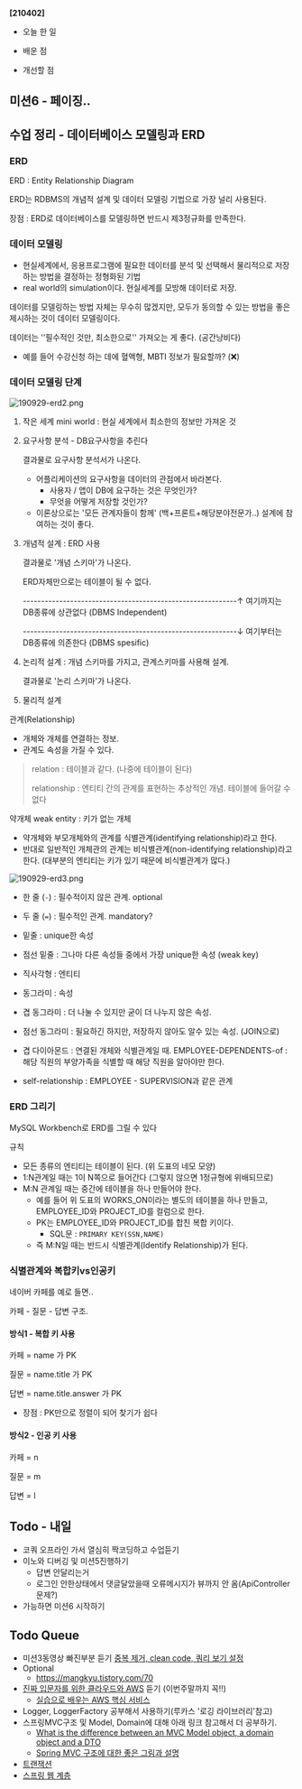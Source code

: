 **[210402]**



- 오늘 한 일

- 배운 점

- 개선할 점

  

## 미션6 - 페이징..





## 수업 정리 - 데이터베이스 모델링과 ERD

### ERD

ERD : Entity Relationship Diagram

ERD는 RDBMS의 개념적 설계 및 데이터 모델링 기법으로 가장 널리 사용된다.

장점 : ERD로 데이터베이스를 모델링하면 반드시 제3정규화를 만족한다.

### 데이터 모델링

- 현실세계에서, 응용프로그램에 필요한 데이터를 분석 및 선택해서 물리적으로 저장하는 방법을 결정하는 정형화된 기법
- real world의 simulation이다. 현실세계를 모방해 데이터로 저장.

데이터를 모델링하는 방법 자체는 무수히 많겠지만, 모두가 동의할 수 있는 방법을 좋은 제시하는 것이 데이터 모델링이다.

데이터는 ''필수적인 것만, 최소한으로'' 가져오는 게 좋다. (공간낭비다)

- 예를 들어 수강신청 하는 데에 혈액형, MBTI 정보가 필요할까? (❌)

### 데이터 모델링 단계

![190929-erd2.png](https://firebasestorage.googleapis.com/v0/b/nextstep-real.appspot.com/o/lesson-attachments%2F-LJ9HU9CLE8wyHd7jnIX%2F190929-erd2.png?alt=media&token=be0f055e-2567-4448-a343-9880f7953a1d)

1. 작은 세계 mini world : 현실 세계에서 최소한의 정보만 가져온 것

2. 요구사항 분석 - DB요구사항을 추린다

   결과물로 요구사항 분석서가 나온다.

   - 어플리케이션의 요구사항을 데이터의 관점에서 바라본다.
     - 사용자 / 앱이 DB에 요구하는 것은 무엇인가?
     - 무엇을 어떻게 저장할 것인가?
   - 이론상으로는 '모든 관계자들이 함께' (백+프론트+해당분야전문가..) 설계에 참여하는 것이 좋다.

3. 개념적 설계 : ERD 사용

   결과물로 '개념 스키마'가 나온다.

   ERD자체만으로는 테이블이 될 수 없다.

   -----------------------------------------------------------↑ 여기까지는 DB종류에 상관없다 (DBMS Independent)

   -----------------------------------------------------------↓ 여기부터는 DB종류에 의존한다 (DBMS spesific)

4. 논리적 설계 : 개념 스키마를 가지고, 관계스키마를 사용해 설계.

   결과물로 '논리 스키마'가 나온다.

5. 물리적 설계



관계(Relationship)

- 개체와 개체를 연결하는 정보.
- 관계도 속성을 가질 수 있다.

> relation : 테이블과 같다. (나중에 테이블이 된다)
>
> relationship : 엔티티 간의 관계를 표현하는 추상적인 개념. 테이블에 들어갈 수 없다



약개체 weak entity : 키가 없는 개체 

- 약개체와 부모개체와의 관계를 식별관계(identifying relationship)라고 한다.
- 반대로 일반적인 개체관의 관계는 비식별관계(non-identifying relationship)라고 한다. (대부분의 엔티티는 키가 있기 때문에 비식별관계가 많다.)

![190929-erd3.png](https://firebasestorage.googleapis.com/v0/b/nextstep-real.appspot.com/o/lesson-attachments%2F-LJ9HU9CLE8wyHd7jnIX%2F190929-erd3.png?alt=media&token=84f19089-e1a4-421b-9011-20914d6b5dfb)

- 한 줄 (`-`) : 필수적이지 않은 관계. optional
- 두 줄 (`=`) : 필수적인 관계. mandatory?
- 밑줄 : unique한 속성
- 점선 밑줄 : 그나마 다른 속성들 중에서 가장 unique한 속성 (weak key)
- 직사각형 : 엔티티
- 동그라미 : 속성
- 겹 동그라미 : 더 나눌 수 있지만 굳이 더 나누지 않은 속성.
- 점선 동그라미 : 필요하긴 하지만, 저장하지 않아도 알수 있는 속성. (JOIN으로)

- 겹 다이아몬드 : 연결된 개체와 식별관계일 때. EMPLOYEE-DEPENDENTS-of : 해당 직원의 부양가족을 식별할 때 해당 직원을 알아야만 한다. 
- self-relationship : EMPLOYEE - SUPERVISION과 같은 관계

### ERD 그리기

MySQL Workbench로 ERD를 그릴 수 있다

규칙

- 모든 종류의 엔티티는 테이블이 된다. (위 도표의 네모 모양)
- 1:N관계일 때는 1이 N쪽으로 들어간다 (그렇지 않으면 1정규형에 위배되므로)
- M:N 관계일 때는 중간에 테이블을 하나 만들어야 한다. 
  - 예를 들어 위 도표의 WORKS_ON이라는 별도의 테이블을 하나 만들고, EMPLOYEE_ID와 PROJECT_ID를 컬럼으로 한다. 
  - PK는 EMPLOYEE_ID와 PROJECT_ID를 합친 복합 키이다. 
    - SQL문 : `PRIMARY KEY(SSN,NAME)`
  - 즉 M:N일 때는 반드시 식별관계(Identify Relationship)가 된다.

### 식별관계와 복합키vs인공키

네이버 카페를 예로 들면..

카페 - 질문 - 답변 구조.

#### 방식1 - 복합 키 사용

카페 = name 가 PK

질문 = name.title 가 PK

답변 = name.title.answer 가 PK

- 장점 : PK만으로 정렬이 되어 찾기가 쉽다

#### 방식2 - 인공 키 사용

카페 = n

질문 = m

답변 = l









## Todo - 내일

- 코쿼 오프라인 가서 열심히 짝코딩하고 수업듣기
- 이노와 디버깅 및 미션5진행하기
  - 답변 안달리는거
  - 로그인 안한상태에서 댓글달았을때 오류메시지가 뷰까지 안 옴(ApiController문제?)
- 가능하면 미션6 시작하기

## Todo Queue

- 미션3동영상 빠진부분 듣기 [중복 제거, clean code, 쿼리 보기 설정](https://youtu.be/DaqWKDvdmAk)
- Optional
  - https://mangkyu.tistory.com/70 
- [진짜 입문자를 위한 클라우드와 AWS](https://www.inflearn.com/course/aws-starter/dashboard) 듣기 (이번주말까지 꼭!!)
  - [실습으로 배우는 AWS 핵심 서비스](https://www.inflearn.com/course/aws-%ED%95%B5%EC%8B%AC-%EC%8B%A4%EC%8A%B5/dashboard)
- Logger, LoggerFactory 공부해서 사용하기(루카스 '로깅 라이브러리'참고)
- 스프링MVC구조 및 Model, Domain에 대해 아래 링크 참고해서 더 공부하기.
  - [What is the difference between an MVC Model object, a domain object and a DTO](https://stackoverflow.com/questions/3853749/what-is-the-difference-between-an-mvc-model-object-a-domain-object-and-a-dto)
  - [Spring MVC 구조에 대한 좋은 그림과 설명](https://justforchangesake.wordpress.com/2014/05/07/spring-mvc-request-life-cycle/)
- [트랜잭션](http://egloos.zum.com/sweeper/v/3003805)
- [스프링 웹 계층](https://www.petrikainulainen.net/software-development/design/understanding-spring-web-application-architecture-the-classic-way/)

